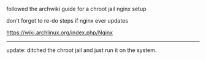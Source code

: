 followed the archwiki guide for a chroot jail nginx setup

don't forget to re-do steps if nginx ever updates

https://wiki.archlinux.org/index.php/Nginx

----------------------------------------------------

update: ditched the chroot jail and just run it on the system.
